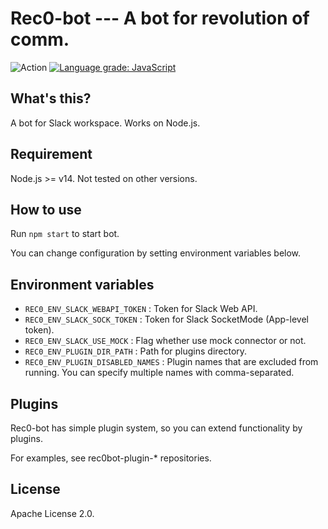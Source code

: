 # Rec0-bot --- A bot for revolution of comm.

![Action](https://github.com/clvs7-gh/rec0bot/workflows/Basic%20test/badge.svg)
[![Language grade: JavaScript](https://img.shields.io/lgtm/grade/javascript/g/clvs7-gh/rec0bot.svg?logo=lgtm&logoWidth=18)](https://lgtm.com/projects/g/clvs7-gh/rec0bot/context:javascript)

## What's this?

A bot for Slack workspace. Works on Node.js.

## Requirement

Node.js >= v14. Not tested on other versions.

## How to use

Run `npm start` to start bot. 

You can change configuration by setting environment variables below. 

## Environment variables

- `REC0_ENV_SLACK_WEBAPI_TOKEN` : Token for Slack Web API.  
- `REC0_ENV_SLACK_SOCK_TOKEN` : Token for Slack SocketMode (App-level token).  
- `REC0_ENV_SLACK_USE_MOCK` : Flag whether use mock connector or not.    
- `REC0_ENV_PLUGIN_DIR_PATH` : Path for plugins directory.   
- `REC0_ENV_PLUGIN_DISABLED_NAMES` : Plugin names that are excluded from running. You can specify multiple names with comma-separated.

## Plugins

Rec0-bot has simple plugin system, so you can extend functionality by plugins.

For examples, see rec0bot-plugin-* repositories.

## License

Apache License 2.0.
